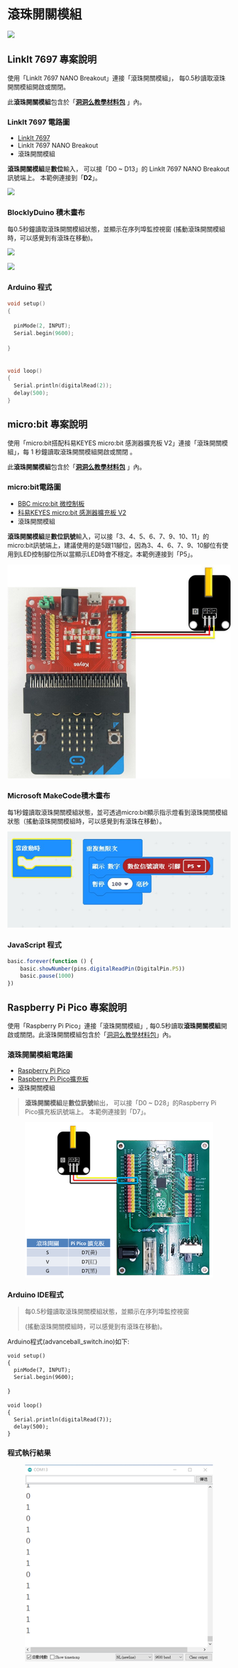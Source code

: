 # 滾珠開關模組

![](../../.gitbook/assets/linkit7697\_advanceballswitch\_00.png)

## LinkIt 7697 專案說明

使用「LinkIt 7697 NANO Breakout」連接「滾珠開關模組」， 每0.5秒讀取滾珠開關模組開啟或關閉。

此**滾珠開關模組**包含於「[**洞洞么教學材料包**](https://www.robotkingdom.com.tw/product/rk-education-kit-001/) 」內。

### LinkIt 7697 電路圖

* [LinkIt 7697](https://www.robotkingdom.com.tw/product/linkit-7697/)
* LinkIt 7697 NANO Breakout
* 滾珠開關模組

**滾珠開關模組**是**數位**輸入， 可以接「D0 \~ D13」的 LinkIt 7697 NANO Breakout訊號端上。 本範例連接到「**D2**」。

![](../../.gitbook/assets/linkit7697\_advanceballswitch\_01.png)

### BlocklyDuino 積木畫布

每0.5秒鐘讀取滾珠開關模組狀態，並顯示在序列埠監控視窗 (搖動滾珠開關模組時，可以感覺到有滾珠在移動)。

![](../../.gitbook/assets/linkit7697\_advanceballswitch\_02.png)

![](../../.gitbook/assets/linkit7697\_advanceballswitch\_03.png)

### Arduino 程式

```c
void setup()
{

  pinMode(2, INPUT);
  Serial.begin(9600);

}


void loop()
{
  Serial.println(digitalRead(2));
  delay(500);
}
```

## micro:bit 專案說明

使用「micro:bit搭配科易KEYES micro:bit 感測器擴充板 V2」連接「滾珠開關模組」，每 1 秒鐘讀取滾珠開關模組開啟或關閉 。

此**滾珠開關模組**包含於「[**洞洞么教學材料包**](https://www.robotkingdom.com.tw/product/rk-education-kit-001/) 」內。

### micro:bit電路圖

* [BBC micro:bit 微控制板
  ](https://www.robotkingdom.com.tw/product/bbc-microbit-1/)
* [科易KEYES micro:bit 感測器擴充板 V2
  ](https://www.robotkingdom.com.tw/product/keyes-microbit-sensor-breakout-v2/)
* 滾珠開關模組

**滾珠開關模組**是**數位訊號**輸入，可以接「3、4、5、6、7、9、10、11」的 micro:bit訊號端上，建議使用的是5跟11腳位，因為3、4、6、7、9、10腳位有使用到LED控制腳位所以當顯示LED時會不穩定。本範例連接到「P5」。

![](<../../.gitbook/assets/01 (3) (2).JPG>)

### Microsoft MakeCode積木畫布

每1秒鐘讀取滾珠開關模組狀態，並可透過micro:bit顯示指示燈看到滾珠開關模組狀態（搖動滾珠開關模組時，可以感覺到有滾珠在移動）。

![](<../../.gitbook/assets/02 (4) (2).JPG>)

### JavaScript 程式

```javascript
basic.forever(function () {
    basic.showNumber(pins.digitalReadPin(DigitalPin.P5))
    basic.pause(1000)
})
```







## Raspberry Pi Pico 專案說明

使用「Raspberry Pi Pico」連接「滾珠開關模組」, 每0.5秒讀取**滾珠開關模組**開啟或關閉。此滾珠開關模組包含於「[洞洞么教學材料包](https://robotkingdom.com.tw/product/rk-education-kit-001/)」內。



### 滾珠開關模組電路圖

* [Raspberry Pi Pico](https://robotkingdom.com.tw/product/raspberry-pi-pico/)[
  ](https://www.robotkingdom.com.tw/product/bbc-microbit-1/)
* [Raspberry Pi Pico擴充板](https://robotkingdom.com.tw/product/pipico-education-kit-001/)[
  ](https://www.robotkingdom.com.tw/product/keyes-microbit-sensor-breakout-v2/)
* 滾珠開關模組

> **滾珠開關模組**是**數位訊號**輸出， 可以接「D0 \~ D28」的Raspberry Pi Pico擴充板訊號端上。 本範例連接到「D7」。

<figure><img src="../../.gitbook/assets/image (1) (4).png" alt=""><figcaption></figcaption></figure>



### Arduino IDE程式

> 每0.5秒鐘讀取滾珠開關模組狀態，並顯示在序列埠監控視窗&#x20;
>
> (搖動滾珠開關模組時，可以感覺到有滾珠在移動)。



Arduino程式(advanceball\_switch.ino)如下:

```arduino
void setup()
{
  pinMode(7, INPUT);
  Serial.begin(9600);

}

void loop()
{
  Serial.println(digitalRead(7));
  delay(500);
}
```



### 程式執行結果

<figure><img src="../../.gitbook/assets/image (21).png" alt=""><figcaption></figcaption></figure>
